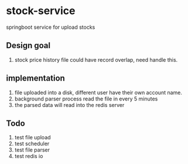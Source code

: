 # stock-service
springboot service for upload stocks


## Design goal
1. stock price history file could have record overlap, need handle this.

## implementation
1. file uploaded into a disk, different user have their own account name.
2. background parser process read the file in every 5 minutes
3. the parsed data will read into the redis server 

## Todo
1. test file upload
2. test scheduler
3. test file parser
4. test redis io